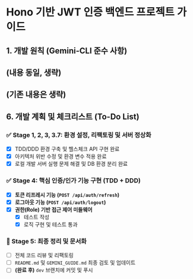 # Hono 기반 JWT 인증 백엔드 프로젝트 가이드

## 1. 개발 원칙 (Gemini-CLI 준수 사항)
(내용 동일, 생략)
---
(기존 내용은 생략)
---
## 6. 개발 계획 및 체크리스트 (To-Do List)

### ✅ Stage 1, 2, 3, 3.7: 환경 설정, 리팩토링 및 서버 정상화
- [x] TDD/DDD 환경 구축 및 헬스체크 API 구현 완료
- [x] 아키텍처 위반 수정 및 환경 변수 적용 완료
- [x] 로컬 개발 서버 실행 문제 해결 및 DB 환경 분리 완료

### ✅ Stage 4: 핵심 인증/인가 기능 구현 (TDD + DDD)
- [x] **토큰 리프레시 기능 (`POST /api/auth/refresh`)**
- [x] **로그아웃 기능 (`POST /api/auth/logout`)**
- [x] **권한(Role) 기반 접근 제어 미들웨어**
    - [x] 테스트 작성
    - [x] 로직 구현 및 테스트 통과

### 🔲 Stage 5: 최종 정리 및 문서화
- [ ] 전체 코드 리뷰 및 리팩토링
- [ ] `README.md` 및 `GEMINI_GUIDE.md` 최종 검토 및 업데이트
- [ ] **(완료 후)** `dev` 브랜치에 커밋 및 푸시
